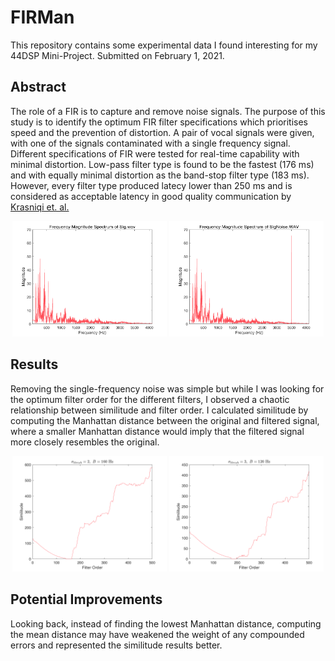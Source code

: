 # FIRMan
This repository contains some experimental data I found interesting for my 44DSP Mini-Project. Submitted on February 1, 2021.

## Abstract
The role of a FIR is to capture and remove noise signals. The purpose of this study is to identify the optimum FIR filter specifications which prioritises speed and the prevention of distortion. A pair of vocal signals were given, with one of the signals contaminated with a single frequency signal. Different specifications of FIR were tested for real-time capability with minimal distortion. Low-pass filter type is found to be the fastest (176 ms) and with equally minimal distortion as the band-stop filter type (183 ms). However, every filter type produced latecy lower than 250 ms and is considered as acceptable latency in good quality communication by [Krasniqi et. al.](https://www.semanticscholar.org/paper/VoLTE-Performance-Analysis-and-Evaluation-in-Real-Krasniqi/38d626a6264e816cb28954135109a4c3cfb4ad2f)

<div align="center">
  <div class="row">
    <img src="resources/FreqClean.png" width="49%" />
    <img src="resources/FreqNoise.png" width="49%" /> 
  </div>
</div>

## Results
Removing the single-frequency noise was simple but while I was looking for the optimum filter order for the different filters, I observed a chaotic relationship between similitude and filter order. I calculated similitude by computing the Manhattan distance between the original and filtered signal, where a smaller Manhattan distance would imply that the filtered signal more closely resembles the original.

<div align="center">
  <div class="row">
    <img src="resources/1.png" width="49%" />
    <img src="resources/2.png" width="49%" /> 
  </div>
</div>

## Potential Improvements
Looking back, instead of finding the lowest Manhattan distance, computing the mean distance may have weakened the weight of any compounded errors and represented the similitude results better.